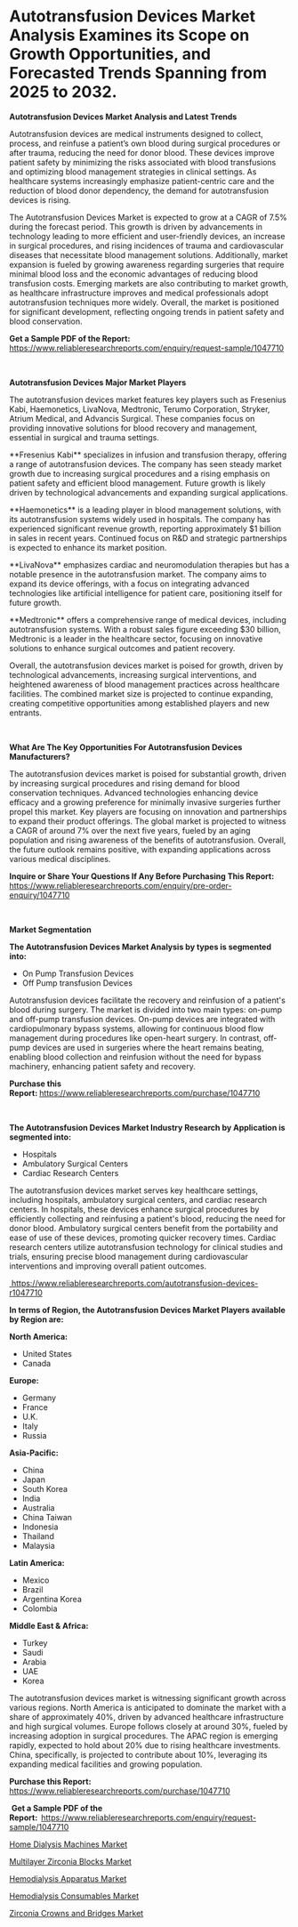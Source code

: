 <p><h1>Autotransfusion Devices Market Analysis Examines its Scope on Growth Opportunities, and Forecasted Trends Spanning from 2025 to 2032.</h1></p><p><strong>Autotransfusion Devices Market Analysis and Latest Trends</strong></p>
<p><p>Autotransfusion devices are medical instruments designed to collect, process, and reinfuse a patient’s own blood during surgical procedures or after trauma, reducing the need for donor blood. These devices improve patient safety by minimizing the risks associated with blood transfusions and optimizing blood management strategies in clinical settings. As healthcare systems increasingly emphasize patient-centric care and the reduction of blood donor dependency, the demand for autotransfusion devices is rising.</p><p>The Autotransfusion Devices Market is expected to grow at a CAGR of 7.5% during the forecast period. This growth is driven by advancements in technology leading to more efficient and user-friendly devices, an increase in surgical procedures, and rising incidences of trauma and cardiovascular diseases that necessitate blood management solutions. Additionally, market expansion is fueled by growing awareness regarding surgeries that require minimal blood loss and the economic advantages of reducing blood transfusion costs. Emerging markets are also contributing to market growth, as healthcare infrastructure improves and medical professionals adopt autotransfusion techniques more widely. Overall, the market is positioned for significant development, reflecting ongoing trends in patient safety and blood conservation.</p></p>
<p><strong>Get a Sample PDF of the Report:&nbsp;</strong> <a href="https://www.reliableresearchreports.com/enquiry/request-sample/1047710?utm_campaign=16&utm_medium=2&utm_source=Github&utm_content=ia&utm_term=04032025&utm_id=autotransfusion-devices">https://www.reliableresearchreports.com/enquiry/request-sample/1047710</a></p>
<p>&nbsp;</p>
<p><strong>Autotransfusion Devices Major Market Players</strong></p>
<p><p>The autotransfusion devices market features key players such as Fresenius Kabi, Haemonetics, LivaNova, Medtronic, Terumo Corporation, Stryker, Atrium Medical, and Advancis Surgical. These companies focus on providing innovative solutions for blood recovery and management, essential in surgical and trauma settings.</p><p>**Fresenius Kabi** specializes in infusion and transfusion therapy, offering a range of autotransfusion devices. The company has seen steady market growth due to increasing surgical procedures and a rising emphasis on patient safety and efficient blood management. Future growth is likely driven by technological advancements and expanding surgical applications.</p><p>**Haemonetics** is a leading player in blood management solutions, with its autotransfusion systems widely used in hospitals. The company has experienced significant revenue growth, reporting approximately $1 billion in sales in recent years. Continued focus on R&D and strategic partnerships is expected to enhance its market position.</p><p>**LivaNova** emphasizes cardiac and neuromodulation therapies but has a notable presence in the autotransfusion market. The company aims to expand its device offerings, with a focus on integrating advanced technologies like artificial intelligence for patient care, positioning itself for future growth.</p><p>**Medtronic** offers a comprehensive range of medical devices, including autotransfusion systems. With a robust sales figure exceeding $30 billion, Medtronic is a leader in the healthcare sector, focusing on innovative solutions to enhance surgical outcomes and patient recovery.</p><p>Overall, the autotransfusion devices market is poised for growth, driven by technological advancements, increasing surgical interventions, and heightened awareness of blood management practices across healthcare facilities. The combined market size is projected to continue expanding, creating competitive opportunities among established players and new entrants.</p></p>
<p>&nbsp;</p>
<p><strong>What Are The Key Opportunities For Autotransfusion Devices Manufacturers?</strong></p>
<p><p>The autotransfusion devices market is poised for substantial growth, driven by increasing surgical procedures and rising demand for blood conservation techniques. Advanced technologies enhancing device efficacy and a growing preference for minimally invasive surgeries further propel this market. Key players are focusing on innovation and partnerships to expand their product offerings. The global market is projected to witness a CAGR of around 7% over the next five years, fueled by an aging population and rising awareness of the benefits of autotransfusion. Overall, the future outlook remains positive, with expanding applications across various medical disciplines.</p></p>
<p><strong>Inquire or Share Your Questions If Any Before Purchasing This Report:</strong> <a href="https://www.reliableresearchreports.com/enquiry/pre-order-enquiry/1047710?utm_campaign=16&utm_medium=2&utm_source=Github&utm_content=ia&utm_term=04032025&utm_id=autotransfusion-devices">https://www.reliableresearchreports.com/enquiry/pre-order-enquiry/1047710</a></p>
<p>&nbsp;</p>
<p><strong>Market Segmentation</strong></p>
<p><strong>The Autotransfusion Devices Market Analysis by types is segmented into:</strong></p>
<p><ul><li>On Pump Transfusion Devices</li><li>Off Pump transfusion Devices</li></ul></p>
<p><p>Autotransfusion devices facilitate the recovery and reinfusion of a patient's blood during surgery. The market is divided into two main types: on-pump and off-pump transfusion devices. On-pump devices are integrated with cardiopulmonary bypass systems, allowing for continuous blood flow management during procedures like open-heart surgery. In contrast, off-pump devices are used in surgeries where the heart remains beating, enabling blood collection and reinfusion without the need for bypass machinery, enhancing patient safety and recovery.</p></p>
<p><strong>Purchase this Report:&nbsp;</strong><a href="https://www.reliableresearchreports.com/purchase/1047710?utm_campaign=16&utm_medium=2&utm_source=Github&utm_content=ia&utm_term=04032025&utm_id=autotransfusion-devices">https://www.reliableresearchreports.com/purchase/1047710</a></p>
<p>&nbsp;</p>
<p><strong>The Autotransfusion Devices Market Industry Research by Application is segmented into:</strong></p>
<p><ul><li>Hospitals</li><li>Ambulatory Surgical Centers</li><li>Cardiac Research Centers</li></ul></p>
<p><p>The autotransfusion devices market serves key healthcare settings, including hospitals, ambulatory surgical centers, and cardiac research centers. In hospitals, these devices enhance surgical procedures by efficiently collecting and reinfusing a patient's blood, reducing the need for donor blood. Ambulatory surgical centers benefit from the portability and ease of use of these devices, promoting quicker recovery times. Cardiac research centers utilize autotransfusion technology for clinical studies and trials, ensuring precise blood management during cardiovascular interventions and improving overall patient outcomes.</p></p>
<p><a href="https://www.reliableresearchreports.com/autotransfusion-devices-r1047710?utm_campaign=16&utm_medium=2&utm_source=Github&utm_content=ia&utm_term=04032025&utm_id=autotransfusion-devices">&nbsp;https://www.reliableresearchreports.com/autotransfusion-devices-r1047710</a></p>
<p><strong>In terms of Region, the Autotransfusion Devices Market Players available by Region are:</strong></p>
<p>
    <p> <strong> North America: </strong>
        <ul>
            <li>United States</li>
            <li>Canada</li>
        </ul>
        </p> 
    <p> <strong> Europe: </strong>
        <ul>
            <li>Germany</li>
            <li>France</li>
            <li>U.K.</li>
            <li>Italy</li>
            <li>Russia</li>
        </ul>
        </p> 
    <p> <strong> Asia-Pacific: </strong>
        <ul>
            <li>China</li>
            <li>Japan</li>
            <li>South Korea</li>
            <li>India</li>
            <li>Australia</li>
            <li>China Taiwan</li>
            <li>Indonesia</li>
            <li>Thailand</li>
            <li>Malaysia</li>
        </ul>
        </p> 
    <p> <strong> Latin America: </strong>
        <ul>
            <li>Mexico</li>
            <li>Brazil</li>
            <li>Argentina Korea</li>
            <li>Colombia</li>
        </ul>
        </p> 
    <p> <strong> Middle East & Africa: </strong>
        <ul>
            <li>Turkey</li>
            <li>Saudi</li>
            <li>Arabia</li>
            <li>UAE</li>
            <li>Korea</li>
        </ul>
    </p>
    </p>
<p><p>The autotransfusion devices market is witnessing significant growth across various regions. North America is anticipated to dominate the market with a share of approximately 40%, driven by advanced healthcare infrastructure and high surgical volumes. Europe follows closely at around 30%, fueled by increasing adoption in surgical procedures. The APAC region is emerging rapidly, expected to hold about 20% due to rising healthcare investments. China, specifically, is projected to contribute about 10%, leveraging its expanding medical facilities and growing population.</p></p>
<p><strong>Purchase this Report: </strong><a href="https://www.reliableresearchreports.com/purchase/1047710?utm_campaign=16&utm_medium=2&utm_source=Github&utm_content=ia&utm_term=04032025&utm_id=autotransfusion-devices">https://www.reliableresearchreports.com/purchase/1047710</a></p>
<p>&nbsp;<strong>Get a Sample PDF of the Report:&nbsp;&nbsp;</strong><a href="https://www.reliableresearchreports.com/enquiry/request-sample/1047710?utm_campaign=16&utm_medium=2&utm_source=Github&utm_content=ia&utm_term=04032025&utm_id=autotransfusion-devices">https://www.reliableresearchreports.com/enquiry/request-sample/1047710</a></p>
<p><strong></strong></p>
<p><p><a href="https://github.com/anesimazikpd/Market-Research-Report-List-1/blob/main/home-dialysis-machines-market.md?utm_campaign=16&utm_medium=2&utm_source=Github&utm_content=ia&utm_term=04032025&utm_id=autotransfusion-devices">Home Dialysis Machines Market</a></p><p><a href="https://github.com/felishtimoti/Market-Research-Report-List-1/blob/main/multilayer-zirconia-blocks-market.md?utm_campaign=16&utm_medium=2&utm_source=Github&utm_content=ia&utm_term=04032025&utm_id=autotransfusion-devices">Multilayer Zirconia Blocks Market</a></p><p><a href="https://github.com/peggiputra7o/Market-Research-Report-List-1/blob/main/hemodialysis-apparatus-market.md?utm_campaign=16&utm_medium=2&utm_source=Github&utm_content=ia&utm_term=04032025&utm_id=autotransfusion-devices">Hemodialysis Apparatus Market</a></p><p><a href="https://github.com/tafuaraasswn/Market-Research-Report-List-1/blob/main/hemodialysis-consumables-market.md?utm_campaign=16&utm_medium=2&utm_source=Github&utm_content=ia&utm_term=04032025&utm_id=autotransfusion-devices">Hemodialysis Consumables Market</a></p><p><a href="https://github.com/lestymbango/Market-Research-Report-List-1/blob/main/zirconia-crowns-and-bridges-market.md?utm_campaign=16&utm_medium=2&utm_source=Github&utm_content=ia&utm_term=04032025&utm_id=autotransfusion-devices">Zirconia Crowns and Bridges Market</a></p></p>